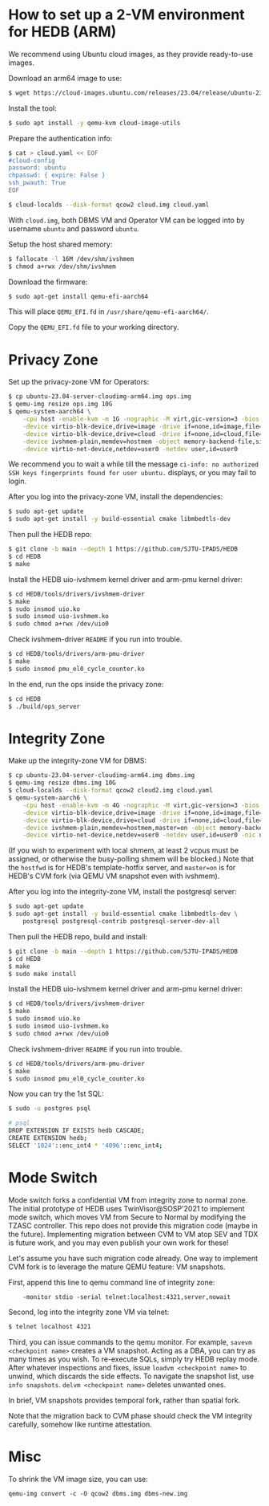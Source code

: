 # How to set up a 2-VM environment for HEDB (ARM)

We recommend using Ubuntu cloud images, as they provide ready-to-use images.

Download an arm64 image to use:
```sh
$ wget https://cloud-images.ubuntu.com/releases/23.04/release/ubuntu-23.04-server-cloudimg-arm64.img
```

Install the tool:
```sh
$ sudo apt install -y qemu-kvm cloud-image-utils
```

Prepare the authentication info:
```sh
$ cat > cloud.yaml << EOF
#cloud-config
password: ubuntu
chpasswd: { expire: False }
ssh_pwauth: True
EOF

$ cloud-localds --disk-format qcow2 cloud.img cloud.yaml
```
With `cloud.img`, both DBMS VM and Operator VM can be logged into by username `ubuntu` and password `ubuntu`. 

Setup the host shared memory:
```sh
$ fallocate -l 16M /dev/shm/ivshmem
$ chmod a+rwx /dev/shm/ivshmem
```

Download the firmware:
```sh
$ sudo apt-get install qemu-efi-aarch64
```

This will place `QEMU_EFI.fd` in `/usr/share/qemu-efi-aarch64/`. 

Copy the `QEMU_EFI.fd` file to your working directory.

# Privacy Zone

Set up the privacy-zone VM for Operators:
```sh
$ cp ubuntu-23.04-server-cloudimg-arm64.img ops.img
$ qemu-img resize ops.img 10G
$ qemu-system-aarch64 \
    -cpu host -enable-kvm -m 1G -nographic -M virt,gic-version=3 -bios QEMU_EFI.fd \
    -device virtio-blk-device,drive=image -drive if=none,id=image,file=ops.img \
    -device virtio-blk-device,drive=cloud -drive if=none,id=cloud,file=cloud.img \
    -device ivshmem-plain,memdev=hostmem -object memory-backend-file,size=16M,share=on,mem-path=/dev/shm/ivshmem,id=hostmem \
    -device virtio-net-device,netdev=user0 -netdev user,id=user0
```
We recommend you to wait a while till the message `ci-info: no authorized SSH keys fingerprints found for user ubuntu.` displays, or you may fail to login.

After you log into the privacy-zone VM, install the dependencies:
```sh
$ sudo apt-get update
$ sudo apt-get install -y build-essential cmake libmbedtls-dev
```

Then pull the HEDB repo:
```sh
$ git clone -b main --depth 1 https://github.com/SJTU-IPADS/HEDB
$ cd HEDB
$ make
```

Install the HEDB uio-ivshmem kernel driver and arm-pmu kernel driver:
```sh
$ cd HEDB/tools/drivers/ivshmem-driver
$ make
$ sudo insmod uio.ko
$ sudo insmod uio-ivshmem.ko
$ sudo chmod a+rwx /dev/uio0
```
Check ivshmem-driver `README` if you run into trouble.

```sh
$ cd HEDB/tools/drivers/arm-pmu-driver
$ make
$ sudo insmod pmu_el0_cycle_counter.ko
```

In the end, run the ops inside the privacy zone:
```sh
$ cd HEDB
$ ./build/ops_server
```

# Integrity Zone

Make up the integrity-zone VM for DBMS:
``` sh
$ cp ubuntu-23.04-server-cloudimg-arm64.img dbms.img
$ qemu-img resize dbms.img 10G
$ cloud-localds --disk-format qcow2 cloud2.img cloud.yaml
$ qemu-system-aarch6 \
    -cpu host -enable-kvm -m 4G -nographic -M virt,gic-version=3 -bios QEMU_EFI.fd \
    -device virtio-blk-device,drive=image -drive if=none,id=image,file=dbms.img \
    -device virtio-blk-device,drive=cloud -drive if=none,id=cloud,file=cloud2.img \
    -device ivshmem-plain,memdev=hostmem,master=on -object memory-backend-file,size=16M,share=on,mem-path=/dev/shm/ivshmem,id=hostmem \
    -device virtio-net-device,netdev=user0 -netdev user,id=user0 -nic user,hostfwd=tcp::8000-:8000
```
(If you wish to experiment with local shmem, at least 2 vcpus must be assigned, or otherwise the busy-polling shmem will be blocked.)
Note that the `hostfwd` is for HEDB's template-hotfix server, and `master=on` is for HEDB's CVM fork (via QEMU VM snapshot even with ivshmem).

After you log into the integrity-zone VM, install the postgresql server:
``` sh
$ sudo apt-get update
$ sudo apt-get install -y build-essential cmake libmbedtls-dev \
    postgresql postgresql-contrib postgresql-server-dev-all
```

Then pull the HEDB repo, build and install:
```sh
$ git clone -b main --depth 1 https://github.com/SJTU-IPADS/HEDB
$ cd HEDB
$ make
$ sudo make install
```

Install the HEDB uio-ivshmem kernel driver and arm-pmu kernel driver:
```sh
$ cd HEDB/tools/drivers/ivshmem-driver
$ make
$ sudo insmod uio.ko
$ sudo insmod uio-ivshmem.ko
$ sudo chmod a+rwx /dev/uio0
```
Check ivshmem-driver `README` if you run into trouble.

```sh
$ cd HEDB/tools/drivers/arm-pmu-driver
$ make
$ sudo insmod pmu_el0_cycle_counter.ko
```

Now you can try the 1st SQL:
``` sh
$ sudo -u postgres psql

# psql
DROP EXTENSION IF EXISTS hedb CASCADE;
CREATE EXTENSION hedb;
SELECT '1024'::enc_int4 * '4096'::enc_int4;
```

# Mode Switch

Mode switch forks a confidential VM from integrity zone to normal zone.
The initial prototype of HEDB uses TwinVisor@SOSP'2021 to implement mode switch, which moves VM from Secure to Normal by modifying the TZASC controller.
This repo does not provide this migration code (maybe in the future).
Implementing migration between CVM to VM atop SEV and TDX is future work, and you may even publish your own work for these!

Let's assume you have such migration code already.
One way to implement CVM fork is to leverage the mature QEMU feature: VM snapshots.

First, append this line to qemu command line of integrity zone:
```
    -monitor stdio -serial telnet:localhost:4321,server,nowait
```

Second, log into the integrity zone VM via telnet:
```sh
$ telnet localhost 4321
```

Third, you can issue commands to the qemu monitor.
For example, `savevm <checkpoint name>` creates a VM snapshot. Acting as a DBA, you can try as many times as you wish.
To re-execute SQLs, simply try HEDB replay mode.
After whatever inspections and fixes, issue `loadvm <checkpoint name>` to unwind, which discards the side effects.
To navigate the snapshot list, use `info snapshots`. `delvm <checkpoint name>` deletes unwanted ones.

In brief, VM snapshots provides temporal fork, rather than spatial fork.

Note that the migration back to CVM phase should check the VM integrity carefully, somehow like runtime attestation.

# Misc

To shrink the VM image size, you can use:
```
qemu-img convert -c -O qcow2 dbms.img dbms-new.img
```
